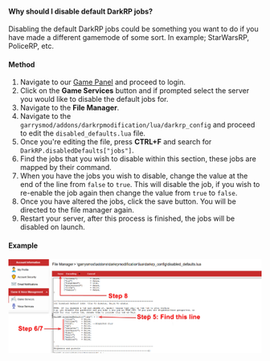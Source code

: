 #### Why should I disable default DarkRP jobs?
Disabling the default DarkRP jobs could be something you want to do if you have made a different gamemode of some sort. In example; StarWarsRP, PoliceRP, etc.

#### Method
1. Navigate to our [Game Panel](https://gamepanel.hexanenetworks.com/) and proceed to login.
2. Click on the **Game Services** button and if prompted select the server you would like to disable the default jobs for.
3. Navigate to the **File Manager**.
4. Navigate to the `garrysmod/addons/darkrpmodification/lua/darkrp_config` and proceed to edit the `disabled_defaults.lua` file.
5. Once you're editing the file, press **CTRL+F** and search for `DarkRP.disabledDefaults["jobs"]`.
6. Find the jobs that you wish to disable within this section, these jobs are mapped by their command.
7. When you have the jobs you wish to disable, change the value at the end of the line from `false` to `true`. This will disable the job, if you wish to re-enable the job again then change the value from `true` to `false`.
8. Once you have altered the jobs, click the save button. You will be directed to the file manager again.
9. Restart your server, after this process is finished, the jobs will be disabled on launch.


#### Example
![Changing the value](https://raw.githubusercontent.com/HexaneNetworks/help-assets/master/assets/png/disabling-default-darkrp-jobs.png)